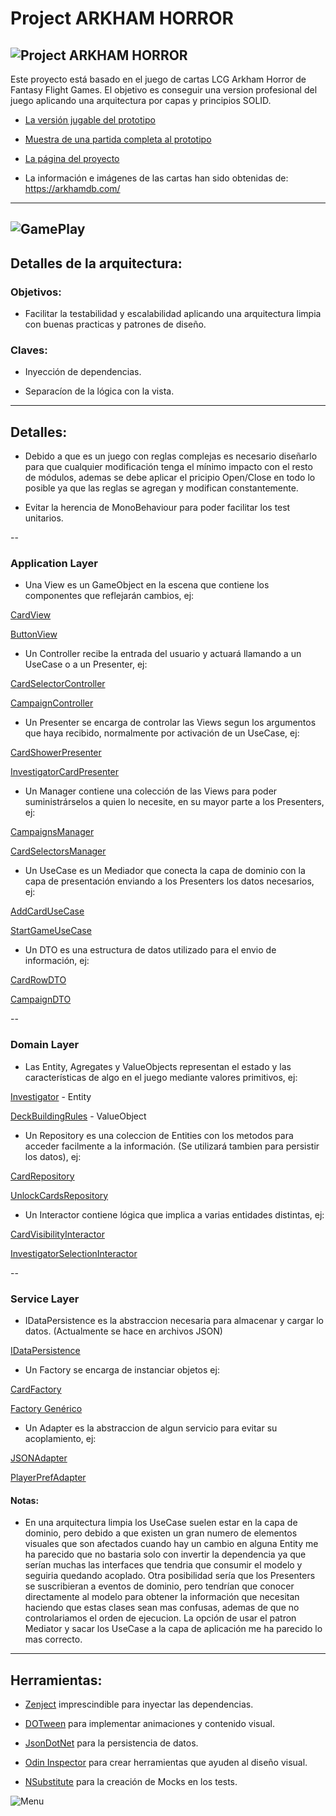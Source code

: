# Project ARKHAM HORROR

![Project ARKHAM HORROR](https://www.rosalesnavas.com/images/logo_with_text_black.png)
---
Este proyecto está basado en el juego de cartas LCG Arkham Horror de Fantasy Flight Games.
El objetivo es conseguir una version profesional del juego aplicando una arquitectura por capas y principios SOLID.

* [La versión jugable del prototipo](https://github.com/Todorcevic/Project-ARKHAM-HORROR)
 
* [Muestra de una partida completa al prototipo](https://www.youtube.com/watch?v=pvBs5DNNExE)

* [La página del proyecto](https://www.rosalesnavas.com/arkham)

* La información e imágenes de las cartas han sido obtenidas de: https://arkhamdb.com/
---
 ![GamePlay](https://www.rosalesnavas.com/images/ProjectArkhamHorrorGithub.jpg)
---

## Detalles de la arquitectura:

### Objetivos:

* Facilitar la testabilidad y escalabilidad aplicando una arquitectura limpia con buenas practicas y patrones de diseño.

### Claves:

* Inyección de dependencias.

* Separacíon de la lógica con la vista.

---
## Detalles:

* Debido a que es un juego con reglas complejas es necesario diseñarlo para que cualquier modificación tenga el mínimo impacto con el resto de módulos,
ademas se debe aplicar el pricipio Open/Close en todo lo posible ya que las reglas se agregan y modifican constantemente.

* Evitar la herencia de MonoBehaviour para poder facilitar los test unitarios.

--
### Application Layer

* Una View es un GameObject en la escena que contiene los componentes que reflejarán cambios, ej:

[CardView](Assets/Scripts/Applicaction/Views/Cards/CardView.cs)

[ButtonView](Assets/Scripts/Applicaction/Views/Buttons/ButtonView.cs)

* Un Controller recibe la entrada del usuario y actuará llamando a un UseCase o a un Presenter, ej:

[CardSelectorController](Assets/Scripts/Applicaction/Views/Selectors/Card/CardSelectorController.cs) 

[CampaignController](Assets/Scripts/Applicaction/Views/Campaigns/CampaignController.cs)

* Un Presenter se encarga de controlar las Views segun los argumentos que haya recibido, normalmente por activación de un UseCase, ej:

[CardShowerPresenter](Assets/Scripts/Applicaction/Views/CardShower/CardShowerPresenter.cs)

[InvestigatorCardPresenter](Assets/Scripts/Applicaction/Views/Cards/Investigator/InvestigatorsCardPresenter.cs)

* Un Manager contiene una colección de las Views para poder suministrárselos a quien lo necesite, en su mayor parte a los Presenters, ej:

[CampaignsManager](Assets/Scripts/Applicaction/Views/Campaigns/CampaignsManager.cs)

[CardSelectorsManager](Assets/Scripts/Applicaction/Views/Selectors/Card/CardSelectorsManager.cs)

* Un UseCase es un Mediador que conecta la capa de dominio con la capa de presentación enviando a los Presenters los datos necesarios, ej:

[AddCardUseCase](Assets/Scripts/Applicaction/UseCases/AddCardUseCase.cs)

[StartGameUseCase](Assets/Scripts/Applicaction/UseCases/StartGameUseCase.cs)

* Un DTO es una estructura de datos utilizado para el envio de información, ej:

[CardRowDTO](Assets/Scripts/Applicaction/UseCases/DTO/CardRowDTO.cs) 

[CampaignDTO](Assets/Scripts/Applicaction/UseCases/DTO/CampaignDTO.cs)

--
### Domain Layer

* Las Entity, Agregates y ValueObjects representan el estado y las características de algo en el juego mediante valores primitivos, ej:

[Investigator](Assets/Scripts/Model/Entities/Investigator.cs) - Entity

[DeckBuildingRules](Assets/Scripts/Model/ObjectValue/DeckBuildingRules.cs) - ValueObject

* Un Repository es una coleccion de Entities con los metodos para acceder facilmente a la información. (Se utilizará tambien para persistir los datos), ej:

[CardRepository](Assets/Scripts/Model/Repositories/CardRepository.cs)

[UnlockCardsRepository](Assets/Scripts/Model/Repositories/UnlockCardsRepository.cs)

* Un Interactor contiene lógica que implica a varias entidades distintas, ej:

[CardVisibilityInteractor](Assets/Scripts/Model/Interactors/CardVisibilityInteractor.cs)

[InvestigatorSelectionInteractor](Assets/Scripts/Model/Interactors/InvestigatorSelectionInteractor.cs)

--
### Service Layer

* IDataPersistence es la abstraccion necesaria para almacenar y cargar lo datos. (Actualmente se hace en archivos JSON)

[IDataPersistence](Assets/Scripts/Services/Persistece/DataContext.cs)

* Un Factory se encarga de instanciar objetos ej:

[CardFactory](Assets/Scripts/Services/Factories/CardFactory.cs)

[Factory Genérico](Assets/Scripts/Services/Factories/NameConventionFactory.cs)

* Un Adapter es la abstraccion de algun servicio para evitar su acoplamiento, ej:

[JSONAdapter](Assets/Scripts/Services/Adapters/JsonNewtonsoftAdapter.cs)

[PlayerPrefAdapter](Assets/Scripts/Services/Adapters/PlayerPrefsAdapter.cs)


#### Notas:
* En una arquitectura limpia los UseCase suelen estar en la capa de dominio, pero debido a que existen un gran numero de elementos visuales que son afectados cuando hay un cambio en alguna Entity me ha parecido que no bastaria solo con invertir la dependencia ya que serían muchas las interfaces que tendria que consumir el modelo y seguiria quedando acoplado. Otra posibilidad sería que los Presenters se suscribieran a eventos de dominio, pero tendrían que conocer directamente al modelo para obtener la información que necesitan haciendo que estas clases sean mas confusas, ademas de que no controlariamos el orden de ejecucion. La opción de usar el patron Mediator y sacar los UseCase a la capa de aplicación me ha parecido lo mas correcto.

---
## Herramientas:
* [Zenject](https://github.com/modesttree/Zenject) imprescindible para inyectar las dependencias.

* [DOTween](http://dotween.demigiant.com/index.php) para implementar animaciones y contenido visual.

* [JsonDotNet](https://www.newtonsoft.com/json) para la persistencia de datos.

* [Odin Inspector](https://odininspector.com/) para crear herramientas que ayuden al diseño visual.

* [NSubstitute](https://nsubstitute.github.io/) para la creación de Mocks en los tests.

![Menu](https://www.rosalesnavas.com/images/portfolio/arkham/3.jpg)
